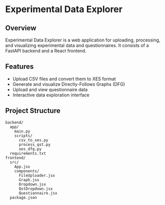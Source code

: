 # Experimental Data Explorer

## Overview

Experimental Data Explorer is a web application for uploading, processing, and visualizing experimental data and questionnaires. It consists of a FastAPI backend and a React frontend.

## Features

- Upload CSV files and convert them to XES format
- Generate and visualize Directly-Follows Graphs (DFG)
- Upload and view questionnaire data
- Interactive data exploration interface

## Project Structure

```
backend/
  app/
    main.py
    scripts/
      csv_to_xes.py
      process_qst.py
      xes_dfg.py
  requirements.txt
frontend/
  src/
    App.jsx
    components/
      FileUploader.jsx
      Graph.jsx
      Dropdown.jsx
      QstDropdown.jsx
      Questionnaire.jsx
  package.json
```
